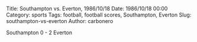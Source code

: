 Title: Southampton vs. Everton, 1986/10/18
Date: 1986/10/18 00:00
Category: sports
Tags: football, football scores, Southampton, Everton
Slug: southampton-vs-everton
Author: carbonero


Southampton 0 - 2 Everton
